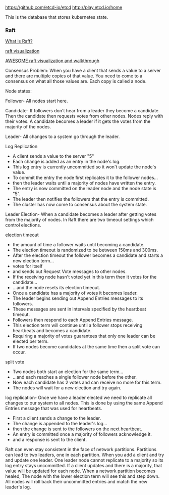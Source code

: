 https://github.com/etcd-io/etcd
http://play.etcd.io/home

This is the database that stores kubernetes state. 

### Raft

[What is Raft?](https://raft.github.io/)

[raft visualization](https://github.com/ongardie/raftscope)

[AWESOME raft visualization and walkthrough](http://thesecretlivesofdata.com/raft/)

Consensus Problem: When you have a client that sends a value to a server and there are multiple copies of that value. You need to come to a consensus on what all those values are. Each copy is called a node.

Node states:

Follower- All nodes start here.

Candidate- If followers don't hear from a leader they become a candidate. Then the candidate then requests votes from other nodes. Nodes reply with their votes. A candidate becomes a leader if it gets the votes from the majority of the nodes.

Leader- All changes to a system go through the leader.

Log Replication
- A client sends a value to the server "5"
- Each change is added as an entry in the node's log.
- This log entry is currently uncommitted so it won't update the node's value.
- To commit the entry the node first replicates it to the follower nodes...
- then the leader waits until a majority of nodes have written the entry.
- The entry is now committed on the leader node and the node state is "5".
- The leader then notifies the followers that the entry is committed.
- The cluster has now come to consensus about the system state.

Leader Election- When a candidate becomes a leader after getting votes from the majority of nodes.
In Raft there are two timeout settings which control elections.

election timeout

- the amount of time a follower waits until becoming a candidate. 
- The election timeout is randomized to be between 150ms and 300ms.
- After the election timeout the follower becomes a candidate and starts a new election term...
- votes for itself
- and sends out Request Vote messages to other nodes.
- If the receiving node hasn't voted yet in this term then it votes for the candidate...
- ...and the node resets its election timeout.
- Once a candidate has a majority of votes it becomes leader.
- The leader begins sending out Append Entries messages to its followers.
- These messages are sent in intervals specified by the heartbeat timeout.
- Followers then respond to each Append Entries message.
- This election term will continue until a follower stops receiving heartbeats and becomes a candidate.
- Requiring a majority of votes guarantees that only one leader can be elected per term.
- If two nodes become candidates at the same time then a split vote can occur.

split vote

- Two nodes both start an election for the same term...
- ...and each reaches a single follower node before the other.
- Now each candidate has 2 votes and can receive no more for this term.
- The nodes will wait for a new election and try again.

log replication- Once we have a leader elected we need to replicate all changes to our system to all nodes. This is done by using the same Append Entries message that was used for heartbeats.

- First a client sends a change to the leader.
- The change is appended to the leader's log...
- then the change is sent to the followers on the next heartbeat.
- An entry is committed once a majority of followers acknowledge it.
- and a response is sent to the client.

Raft can even stay consistent in the face of network partitions. Partitions can lead to two leaders, one in each partition. When you add a client and try and update one leader. One leader node cannot replicate to a majority so its log entry stays uncommitted. If a client updates and there is a majority, that value will be updated for each node. When a network partition becomes healed, The node with the lower election term will see this and step down. All nodes will roll back their uncommitted entries and match the new leader's log.


